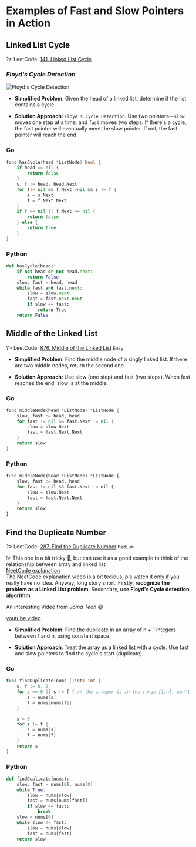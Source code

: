 # Examples of Fast and Slow Pointers in Action

## Linked List Cycle
?> LeetCode: [141. Linked List Cycle](https://leetcode.com/problems/linked-list-cycle/description/)

### *Floyd's Cycle Detection*

![Floyd's Cycle Detection](https://blog202411-1252613377.cos.ap-guangzhou.myqcloud.com/floyd's%20cycle%20detection%20algorithm.png ':size=100%')

- **Simplified Problem**: Given the head of a linked list, determine if the list contains a cycle.

- **Solution Approach**: `Floyd's Cycle Detection`. Use two pointers—`slow` moves one step at a time, and `fast` moves two steps. If there's a cycle, the fast pointer will eventually meet the slow pointer. If not, the fast pointer will reach the end.

<!-- tabs:start -->
### **Go**
```go
func hasCycle(head *ListNode) bool {
    if head == nil {
        return false
    }
    s, f := head, head.Next
    for f!= nil && f.Next!=nil && s != f {
        s = s.Next
        f = f.Next.Next
    }
    if f == nil || f.Next == nil {
        return false
    } else {
        return true
    }
}
```

### **Python**
```python
def hasCycle(head):
    if not head or not head.next:
        return False
    slow, fast = head, head
    while fast and fast.next:
        slow = slow.next
        fast = fast.next.next
        if slow == fast:
            return True
    return False
```
<!-- tabs:end -->

## Middle of the Linked List
?> LeetCode: [876. Middle of the Linked List](https://leetcode.com/problems/middle-of-the-linked-list/description/) `Easy`
- **Simplified Problem**: Find the middle node of a singly linked list. If there are two middle nodes, return the second one.

- **Solution Approach**: Use slow (one step) and fast (two steps). When fast reaches the end, slow is at the middle.

<!-- tabs:start -->

### **Go**
```go
func middleNode(head *ListNode) *ListNode {
    slow, fast := head, head
    for fast != nil && fast.Next != nil {
        slow = slow.Next
        fast = fast.Next.Next
    }
    return slow
}
```

### **Python**
```python
func middleNode(head *ListNode) *ListNode {
    slow, fast := head, head
    for fast != nil && fast.Next != nil {
        slow = slow.Next
        fast = fast.Next.Next
    }
    return slow
}
```
<!-- tabs:end -->

## Find the Duplicate Number
?> LeetCode: [287. Find the Duplicate Number](https://leetcode.com/problems/find-the-duplicate-number/description/) `Medium`

!> This one is a bit tricky 🤔, but can use it as a good example to think of the relationship between array and linked list  
[NeetCode explanation](https://www.youtube.com/watch?app=desktop&v=wjYnzkAhcNk&ab_channel=NeetCode)  
The NeetCode explanation video is a bit tedious, pls watch it only if you really have no Idea. Anyway, long story short: Firstly, **recognize the problem as a Linked List problem**. Secondary, **use Floyd's Cycle detection algorithm**.



An interesting Video from *Joma Tech* 😄

[youtube video](https://www.youtube.com/embed/pKO9UjSeLew?si=2BiYnN6_liq5-SjF ':include :type=iframe width=100% height=400px allowfullscreen')

- **Simplified Problem**: Find the duplicate in an array of n + 1 integers between 1 and n, using constant space.

- **Solution Approach**: Treat the array as a linked list with a cycle. Use fast and slow pointers to find the cycle's start (duplicate).

<!-- tabs:start -->
### **Go**
```go
func findDuplicate(nums []int) int {
    s, f := 0, 0
    for s == 0 || s != f { // the integer is in the range [1,n], won't be 0
        s = nums[s]
        f = nums[nums[f]]
    }

    s = 0
    for s != f {
        s = nums[s]
        f = nums[f]
    }
    return s
}
```

### **Python**
```python
def findDuplicate(nums):
    slow, fast = nums[0], nums[0]
    while True:
        slow = nums[slow]
        fast = nums[nums[fast]]
        if slow == fast:
            break
    slow = nums[0]
    while slow != fast:
        slow = nums[slow]
        fast = nums[fast]
    return slow
```
<!-- tabs:end -->